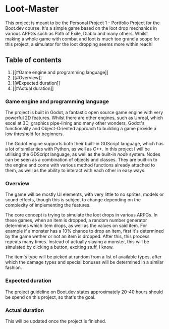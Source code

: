 # Loot-Master
 
This project is meant to be the Personal Project 1 - Portfolio Project for the Boot.dev course. It's a simple game based on the loot drop mechanics in various ARPGs such as Path of Exile, Diablo and many others. Whilst making a whole game with combat and loot is much too grand a scope for this project, a simulator for the loot dropping seems more within reach! 

## Table of contents
1. [[#Game engine and programming language]]
2. [[#Overview]]
3. [[#Expected duration]]
4. [[#Actual duration]]
### Game engine and programming language
The project is built in Godot, a fantastic open source game engine with very powerful 2D features. Whilst there are other engines, such as Unreal, which excel at 3D, graphics pipe-lining and many other wonders, Godot's functionality and Object-Oriented approach to building a game provide a low threshold for beginners. 

The Godot engine supports both their built-in GDScript language, which has a lot of similarities with Python, as well as C++. In this project I will be utilising the GDScript language, as well as the built-in *node* system. Nodes can be seen as a combination of objects and classes. They are built-in to the engine and come with various method functions already attached to them, as well as the ability to interact with each other in easy ways.

### Overview
The game will be mostly UI elements, with very little to no sprites, models or sound effects, though this is subject to change depending on the complexity of implementing the features.

The core concept is trying to simulate the loot drops in various ARPGs. In these games, when an item is dropped, a random number generator determines which item drops, as well as the values on said item. For example if a monster has a 10% chance to drop an item, first it's determined by the game wether or not an item is dropped. After this, this process repeats many times. Instead of actually slaying a monster, this will be simulated by clicking a button, exciting stuff, I know.

The item's type will be picked at random from a list of available types, after which the damage types and special bonuses will be determined in a similar fashion. 

### Expected duration
The project guideline on Boot.dev states approximately 20-40 hours should be spend on this project, so that's the goal. 

### Actual duration
This will be updated once the project is finished.

